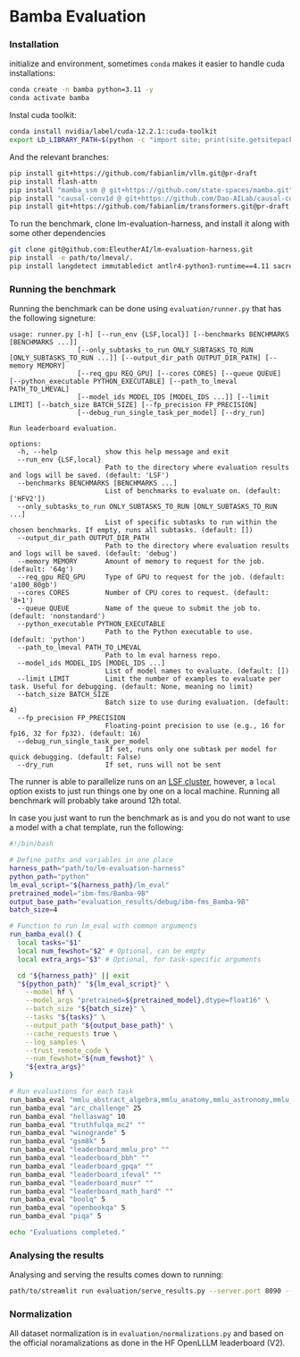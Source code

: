 # Bamba Evaluation

### Installation

initialize and environment, sometimes `conda` makes it easier to handle cuda installations:
```bash
conda create -n bamba python=3.11 -y
conda activate bamba
```

Instal cuda toolkit:
```bash
conda install nvidia/label/cuda-12.2.1::cuda-toolkit
export LD_LIBRARY_PATH=$(python -c "import site; print(site.getsitepackages()[0] + '/nvidia/nvjitlink/lib')"):$LD_LIBRARY_PATH
```

And the relevant branches:
```bash
pip install git+https://github.com/fabianlim/vllm.git@pr-draft
pip install flash-attn
pip install "mamba_ssm @ git+https://github.com/state-spaces/mamba.git"
pip install "causal-conv1d @ git+https://github.com/Dao-AILab/causal-conv1d@v1.4.0"
pip install git+https://github.com/fabianlim/transformers.git@pr-draft
```

To run the benchmark, clone lm-evaluation-harness, and install it along with some other dependencies

```bash
git clone git@github.com:EleutherAI/lm-evaluation-harness.git
pip install -e path/to/lmeval/.
pip install langdetect immutabledict antlr4-python3-runtime==4.11 sacrebleu streamlit boto3 matplotlib loguru
```

### Running the benchmark

Running the benchmark can be done using `evaluation/runner.py` that has the following signeture:

```
usage: runner.py [-h] [--run_env {LSF,local}] [--benchmarks BENCHMARKS [BENCHMARKS ...]]
                 [--only_subtasks_to_run ONLY_SUBTASKS_TO_RUN [ONLY_SUBTASKS_TO_RUN ...]] [--output_dir_path OUTPUT_DIR_PATH] [--memory MEMORY]
                 [--req_gpu REQ_GPU] [--cores CORES] [--queue QUEUE] [--python_executable PYTHON_EXECUTABLE] [--path_to_lmeval PATH_TO_LMEVAL]
                 [--model_ids MODEL_IDS [MODEL_IDS ...]] [--limit LIMIT] [--batch_size BATCH_SIZE] [--fp_precision FP_PRECISION]
                 [--debug_run_single_task_per_model] [--dry_run]

Run leaderboard evaluation.

options:
  -h, --help            show this help message and exit
  --run_env {LSF,local}
                        Path to the directory where evaluation results and logs will be saved. (default: 'LSF')
  --benchmarks BENCHMARKS [BENCHMARKS ...]
                        List of benchmarks to evaluate on. (default: ['HFV2'])
  --only_subtasks_to_run ONLY_SUBTASKS_TO_RUN [ONLY_SUBTASKS_TO_RUN ...]
                        List of specific subtasks to run within the chosen benchmarks. If empty, runs all subtasks. (default: [])
  --output_dir_path OUTPUT_DIR_PATH
                        Path to the directory where evaluation results and logs will be saved. (default: 'debug')
  --memory MEMORY       Amount of memory to request for the job. (default: '64g')
  --req_gpu REQ_GPU     Type of GPU to request for the job. (default: 'a100_80gb')
  --cores CORES         Number of CPU cores to request. (default: '8+1')
  --queue QUEUE         Name of the queue to submit the job to. (default: 'nonstandard')
  --python_executable PYTHON_EXECUTABLE
                        Path to the Python executable to use. (default: 'python')
  --path_to_lmeval PATH_TO_LMEVAL
                        Path to lm eval harness repo.
  --model_ids MODEL_IDS [MODEL_IDS ...]
                        List of model names to evaluate. (default: [])
  --limit LIMIT         Limit the number of examples to evaluate per task. Useful for debugging. (default: None, meaning no limit)
  --batch_size BATCH_SIZE
                        Batch size to use during evaluation. (default: 4)
  --fp_precision FP_PRECISION
                        Floating-point precision to use (e.g., 16 for fp16, 32 for fp32). (default: 16)
  --debug_run_single_task_per_model
                        If set, runs only one subtask per model for quick debugging. (default: False)
  --dry_run             If set, runs will not be sent
```

The runner is able to parallelize runs on an [LSF cluster](https://www.ibm.com/docs/en/spectrum-lsf/10.1.0?topic=wn-whats-new-in-lsf-101-fix-pack-14), however, a `local` option exists to just run things one by one on a local machine. Running all benchmark will probably take around 12h total.

In case you just want to run the benchmark as is and you do not want to use a model with a chat template, run the following:

```bash
#!/bin/bash

# Define paths and variables in one place
harness_path="path/to/lm-evaluation-harness"
python_path="python"
lm_eval_script="${harness_path}/lm_eval"
pretrained_model="ibm-fms/Bamba-9B"
output_base_path="evaluation_results/debug/ibm-fms_Bamba-9B"
batch_size=4

# Function to run lm_eval with common arguments
run_bamba_eval() {
  local tasks="$1"
  local num_fewshot="$2" # Optional, can be empty
  local extra_args="$3" # Optional, for task-specific arguments

  cd "${harness_path}" || exit
  "${python_path}" "${lm_eval_script}" \
    --model hf \
    --model_args "pretrained=${pretrained_model},dtype=float16" \
    --batch_size "${batch_size}" \
    --tasks "${tasks}" \
    --output_path "${output_base_path}" \
    --cache_requests true \
    --log_samples \
    --trust_remote_code \
    --num_fewshot="${num_fewshot}" \
    "${extra_args}"
}

# Run evaluations for each task
run_bamba_eval "mmlu_abstract_algebra,mmlu_anatomy,mmlu_astronomy,mmlu_business_ethics,mmlu_clinical_knowledge,mmlu_college_biology,mmlu_college_chemistry,mmlu_college_computer_science,mmlu_college_mathematics,mmlu_college_medicine,mmlu_college_physics,mmlu_computer_security,mmlu_conceptual_physics,mmlu_econometrics,mmlu_electrical_engineering,mmlu_elementary_mathematics,mmlu_formal_logic,mmlu_global_facts,mmlu_high_school_biology,mmlu_high_school_chemistry,mmlu_high_school_computer_science,mmlu_high_school_european_history,mmlu_high_school_geography,mmlu_high_school_government_and_politics,mmlu_high_school_macroeconomics,mmlu_high_school_mathematics,mmlu_high_school_microeconomics,mmlu_high_school_physics,mmlu_high_school_psychology,mmlu_high_school_statistics,mmlu_high_school_us_history,mmlu_high_school_world_history,mmlu_human_aging,mmlu_human_sexuality,mmlu_international_law,mmlu_jurisprudence,mmlu_logical_fallacies,mmlu_machine_learning,mmlu_management,mmlu_marketing,mmlu_medical_genetics,mmlu_miscellaneous,mmlu_moral_disputes,mmlu_moral_scenarios,mmlu_nutrition,mmlu_philosophy,mmlu_prehistory,mmlu_professional_accounting,mmlu_professional_law,mmlu_professional_medicine,mmlu_professional_psychology,mmlu_public_relations,mmlu_security_studies,mmlu_sociology,mmlu_us_foreign_policy,mmlu_virology,mmlu_world_religions" 5
run_bamba_eval "arc_challenge" 25
run_bamba_eval "hellaswag" 10
run_bamba_eval "truthfulqa_mc2" ""
run_bamba_eval "winogrande" 5
run_bamba_eval "gsm8k" 5
run_bamba_eval "leaderboard_mmlu_pro" ""
run_bamba_eval "leaderboard_bbh" ""
run_bamba_eval "leaderboard_gpqa" ""
run_bamba_eval "leaderboard_ifeval" ""
run_bamba_eval "leaderboard_musr" ""
run_bamba_eval "leaderboard_math_hard" ""
run_bamba_eval "boolq" 5
run_bamba_eval "openbookqa" 5
run_bamba_eval "piqa" 5

echo "Evaluations completed."
```

### Analysing the results

Analysing and serving the results comes down to running:

```bash
path/to/streamlit run evaluation/serve_results.py --server.port 8090 -- --res_dirs path_to_runner_output_1 path_to_runner_output_2
```

### Normalization

All dataset normalization is in `evaluation/normalizations.py` and based on the official noramalizations as done in the HF OpenLLLM leaderboard (V2).